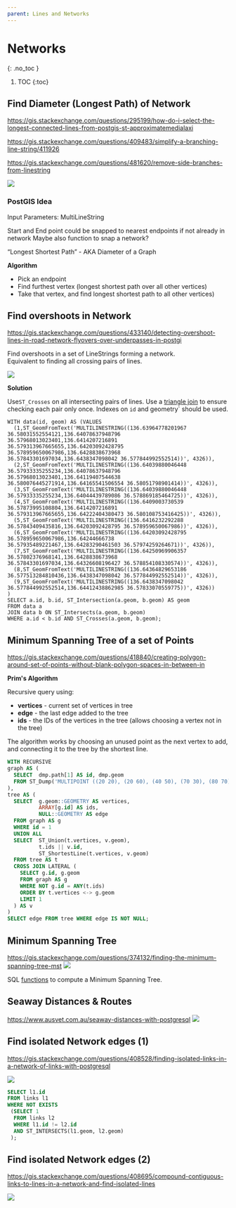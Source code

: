 ```yaml
---
parent: Lines and Networks
---
```


# Networks
{: .no_toc }

1. TOC
{:toc}

## Find Diameter (Longest Path) of Network
<https://gis.stackexchange.com/questions/295199/how-do-i-select-the-longest-connected-lines-from-postgis-st-approximatemedialaxi>

<https://gis.stackexchange.com/questions/409483/simplify-a-branching-line-string/411926>

<https://gis.stackexchange.com/questions/481620/remove-side-branches-from-linestring>

![](https://i.stack.imgur.com/lLqqW.jpg)

### PostGIS Idea
Input Parameters: MultiLineString

Start and End point could be snapped to nearest endpoints if not already in network
Maybe also function to snap a network?

“Longest Shortest Path” - AKA Diameter of a Graph

**Algorithm**
* Pick an endpoint
* Find furthest vertex (longest shortest path over all other vertices)
* Take that vertex, and find longest shortest path to all other vertices)

## Find overshoots in Network
<https://gis.stackexchange.com/questions/433140/detecting-overshoot-lines-in-road-network-flyovers-over-underpasses-in-postgi>

Find overshoots in a set of LineStrings forming a network.  
Equivalent to finding all crossing pairs of lines.

![](https://i.stack.imgur.com/8d2Ab.png)

**Solution**

Use`ST_Crosses` on all intersecting pairs of lines.
Use a [triangle join](https://www.sqlservercentral.com/articles/hidden-rbar-triangular-joins) to ensure checking each pair only once.
Indexes on `id` and geometry` should be used.

```
WITH data(id, geom) AS (VALUES
  (1,ST_GeomFromText('MULTILINESTRING((136.63964778201967 36.58031552554121,136.64078637948796 36.57968013023401,136.6414207216891 36.579313967665655,136.64203092428795 36.578959650067986,136.6428838673968 36.57843301697034,136.6438347098042 36.577844992552514))', 4326)),
  (2,ST_GeomFromText('MULTILINESTRING((136.64039880046448 36.57933335255234,136.64078637948796 36.57968013023401,136.64119407544638 36.580076445271914,136.64165541506554 36.58051798901414))', 4326)),
  (3,ST_GeomFromText('MULTILINESTRING((136.64039880046448 36.57933335255234,136.64044439789086 36.578869185464725))', 4326)),
  (4,ST_GeomFromText('MULTILINESTRING((136.6409003730539 36.57873995108804,136.6414207216891 36.579313967665655,136.64222404380473 36.580108753416425))', 4326)),
  (5,ST_GeomFromText('MULTILINESTRING((136.6416232292288 36.57843409435816,136.64203092428795 36.578959650067986))', 4326)),
  (6,ST_GeomFromText('MULTILINESTRING((136.64203092428795 36.578959650067986,136.64244666738 36.57935489221467,136.64283290461503 36.57974259264671))', 4326)),
  (7,ST_GeomFromText('MULTILINESTRING((136.64250969906357 36.57802376968141,136.6428838673968 36.57843301697034,136.64326608196427 36.578854108330574))', 4326)),
  (8,ST_GeomFromText('MULTILINESTRING((136.64364829653186 36.577513284810436,136.6438347098042 36.577844992552514))', 4326)),
  (9,ST_GeomFromText('MULTILINESTRING((136.6438347098042 36.577844992552514,136.64412438862985 36.57833070559775))', 4326))
)
SELECT a.id, b.id, ST_Intersection(a.geom, b.geom) AS geom 
FROM data a
JOIN data b ON ST_Intersects(a.geom, b.geom)
WHERE a.id < b.id AND ST_Crosses(a.geom, b.geom);
```


## Minimum Spanning Tree of a set of Points
<https://gis.stackexchange.com/questions/418840/creating-polygon-around-set-of-points-without-blank-polygon-spaces-in-between-in>

**Prim's Algorithm**

Recursive query using:
* **vertices** - current set of vertices in tree
* **edge** - the last edge added to the tree
* **ids** - the IDs of the vertices in the tree (allows choosing a vertex not in the tree)

The algorithm works by choosing an unused point as the next vertex to add, 
and connecting it to the tree by the shortest line.

```sql
WITH RECURSIVE
graph AS (
  SELECT  dmp.path[1] AS id, dmp.geom
  FROM ST_Dump('MULTIPOINT ((20 20), (20 60), (40 50), (70 30), (80 70), (50 90), (30 90))'::GEOMETRY) AS dmp
),
tree AS (
  SELECT  g.geom::GEOMETRY AS vertices,
          ARRAY[g.id] AS ids,
          NULL::GEOMETRY AS edge
  FROM graph AS g
  WHERE id = 1
  UNION ALL
  SELECT  ST_Union(t.vertices, v.geom),
          t.ids || v.id,
          ST_ShortestLine(t.vertices, v.geom)
  FROM tree AS t
  CROSS JOIN LATERAL (
    SELECT g.id, g.geom
    FROM graph AS g
    WHERE NOT g.id = ANY(t.ids)
    ORDER BY t.vertices <-> g.geom
    LIMIT 1
  ) AS v
)       
SELECT edge FROM tree WHERE edge IS NOT NULL;
```

## Minimum Spanning Tree

<https://gis.stackexchange.com/questions/374132/finding-the-minimum-spanning-tree-mst>
![](https://i.stack.imgur.com/oqALq.png)

SQL [functions](https://gist.github.com/andrewxhill/13de0618d31893cdc4c5) to compute a Minimum Spanning Tree.

## Seaway Distances & Routes
<https://www.ausvet.com.au/seaway-distances-with-postgresql>
![](https://www.ausvet.com.au/wp-content/uploads/Blog_images/seaway_1.png)

## Find isolated Network edges (1)
<https://gis.stackexchange.com/questions/408528/finding-isolated-links-in-a-network-of-links-with-postgresql>

![](https://i.stack.imgur.com/jx85n.png)

```sql
SELECT l1.id
FROM links l1
WHERE NOT EXISTS
 (SELECT 1 
  FROM links l2
  WHERE l1.id != l2.id
  AND ST_INTERSECTS(l1.geom, l2.geom)
 );
 ```

## Find isolated Network edges (2)
 <https://gis.stackexchange.com/questions/408695/compound-contiguous-links-to-lines-in-a-network-and-find-isolated-lines>
 
![](https://i.stack.imgur.com/1eoWm.jpg)
 
 
